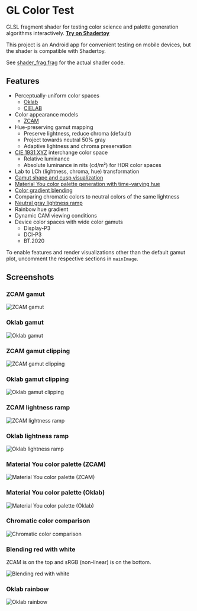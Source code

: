 # GL Color Test

GLSL fragment shader for testing color science and palette generation algorithms interactively. **[Try on Shadertoy](https://www.shadertoy.com/view/fsd3R2)**

This project is an Android app for convenient testing on mobile devices, but the shader is compatible with Shadertoy.

See [shader_frag.frag](https://github.com/kdrag0n/glcolortest/blob/main/app/src/main/res/raw/shader_frag.frag) for the actual shader code.

## Features

- Perceptually-uniform color spaces
  - [Oklab](https://bottosson.github.io/posts/oklab/)
  - [CIELAB](https://en.wikipedia.org/wiki/CIELAB_color_space)
- Color appearance models
  - [ZCAM](https://www.osapublishing.org/oe/fulltext.cfm?uri=oe-29-4-6036&id=447640)
- Hue-preserving gamut mapping
  - Preserve lightness, reduce chroma (default)
  - Project towards neutral 50% gray
  - Adaptive lightness and chroma preservation
- [CIE 1931 XYZ](https://en.wikipedia.org/wiki/CIE_1931_color_space) interchange color space
  - Relative luminance
  - Absolute luminance in nits (cd/m²) for HDR color spaces
- Lab to LCh (lightness, chroma, hue) transformation
- [Gamut shape and cusp visualization](https://www.shadertoy.com/view/fsd3R2)
- [Material You color palette generation with time-varying hue](https://www.shadertoy.com/view/fstGz2)
- [Color gradient blending](https://www.shadertoy.com/view/NdtGz2)
- Comparing chromatic colors to neutral colors of the same lightness
- [Neutral gray lightness ramp](https://www.shadertoy.com/view/Nsd3R2)
- Rainbow hue gradient
- Dynamic CAM viewing conditions
- Device color spaces with wide color gamuts
  - Display-P3
  - DCI-P3
  - BT.2020

To enable features and render visualizations other than the default gamut plot, uncomment the respective sections in `mainImage`.

## Screenshots

### ZCAM gamut

![ZCAM gamut](https://user-images.githubusercontent.com/7930239/131246649-f0a2156f-643d-42a8-8a19-0dd53410d288.png)

### Oklab gamut

![Oklab gamut](https://user-images.githubusercontent.com/7930239/131246673-19409261-8d75-4abe-be25-4fe6a08c6e1f.png)

### ZCAM gamut clipping

![ZCAM gamut clipping](https://user-images.githubusercontent.com/7930239/131246709-88ab47bb-a29a-41d9-9a21-b7371775039a.png)

### Oklab gamut clipping

![Oklab gamut clipping](https://user-images.githubusercontent.com/7930239/131246761-59bed020-6220-4f4a-bf91-ec61faad15b5.png)

### ZCAM lightness ramp

![ZCAM lightness ramp](https://user-images.githubusercontent.com/7930239/131246787-17de9cd6-22ef-4456-baad-4483fb6ab9ba.png)

### Oklab lightness ramp

![Oklab lightness ramp](https://user-images.githubusercontent.com/7930239/131246810-42807a98-f000-4aa8-943b-6020589ad251.png)

### Material You color palette (ZCAM)

![Material You color palette (ZCAM)](https://user-images.githubusercontent.com/7930239/131246991-28f66917-30a5-448a-bfe2-83dfb654d283.png)

### Material You color palette (Oklab)

![Material You color palette (Oklab)](https://user-images.githubusercontent.com/7930239/131246993-1cd2b17d-0b5a-43b9-9708-a8468b81b7c5.png)

### Chromatic color comparison

![Chromatic color comparison](https://user-images.githubusercontent.com/7930239/131247031-d8dbbbd3-8c01-46cd-a296-2b7c748d0047.png)

### Blending red with white

ZCAM is on the top and sRGB (non-linear) is on the bottom.

![Blending red with white](https://user-images.githubusercontent.com/7930239/131247050-ce5d5670-496b-4a96-82b4-ca2236394a81.png)

### Oklab rainbow

![Oklab rainbow](https://user-images.githubusercontent.com/7930239/131247087-749aadbd-00c9-4466-9aa3-404fda9fd785.png)
